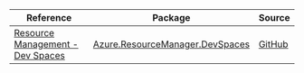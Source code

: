 | Reference | Package | Source |
|---|---|---|
|[Resource Management - Dev Spaces](resourcemanager.devspaces-readme.md)|[Azure.ResourceManager.DevSpaces](https://www.nuget.org/packages/Azure.ResourceManager.DevSpaces)|[GitHub](https://github.com/Azure/azure-sdk-for-net/blob/main/sdk/devspaces/Azure.ResourceManager.DevSpaces)|
